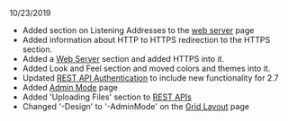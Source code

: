 10/23/2019 

- Added section on Listening Addresses to the [web server](./webserver/README.md) page
- Added information about HTTP to HTTPS redirection to the HTTPS section. 
- Added a [Web Server](./web-server/README.md) section and added HTTPS into it.
- Added Look and Feel section and moved colors and themes into it. 
- Updated [REST API Authentication](./security/rest-api-authentication.md) to include new functionality for 2.7
- Added [Admin Mode](./admin-mode.md) page
- Added 'Uploading Files' section to [REST APIs](./rest-apis.md)
- Changed '-Design' to '-AdminMode' on the [Grid Layout](./components/grid-layout.md) page